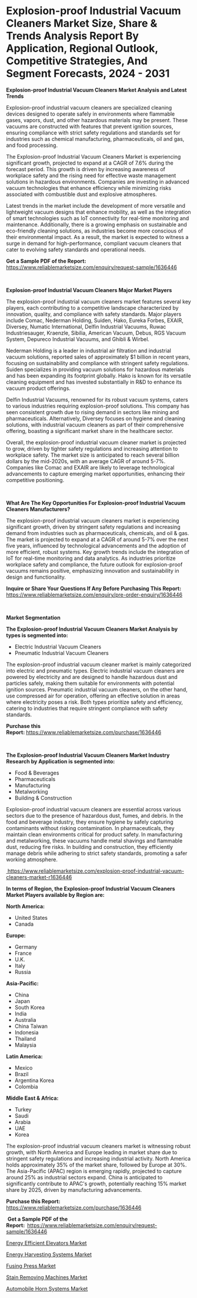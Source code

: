 <p><h1>Explosion-proof Industrial Vacuum Cleaners Market Size, Share & Trends Analysis Report By Application, Regional Outlook, Competitive Strategies, And Segment Forecasts, 2024 - 2031</h1></p><p><strong>Explosion-proof Industrial Vacuum Cleaners Market Analysis and Latest Trends</strong></p>
<p><p>Explosion-proof industrial vacuum cleaners are specialized cleaning devices designed to operate safely in environments where flammable gases, vapors, dust, and other hazardous materials may be present. These vacuums are constructed with features that prevent ignition sources, ensuring compliance with strict safety regulations and standards set for industries such as chemical manufacturing, pharmaceuticals, oil and gas, and food processing.</p><p>The Explosion-proof Industrial Vacuum Cleaners Market is experiencing significant growth, projected to expand at a CAGR of 7.6% during the forecast period. This growth is driven by increasing awareness of workplace safety and the rising need for effective waste management solutions in hazardous environments. Companies are investing in advanced vacuum technologies that enhance efficiency while minimizing risks associated with combustible dust and explosive atmospheres.</p><p>Latest trends in the market include the development of more versatile and lightweight vacuum designs that enhance mobility, as well as the integration of smart technologies such as IoT connectivity for real-time monitoring and maintenance. Additionally, there is a growing emphasis on sustainable and eco-friendly cleaning solutions, as industries become more conscious of their environmental impact. As a result, the market is expected to witness a surge in demand for high-performance, compliant vacuum cleaners that cater to evolving safety standards and operational needs.</p></p>
<p><strong>Get a Sample PDF of the Report:&nbsp;</strong> <a href="https://www.reliablemarketsize.com/enquiry/request-sample/1636446?utm_campaign=1259&utm_medium=2&utm_source=Github&utm_content=ia&utm_term=18102024&utm_id=explosion-proof-industrial-vacuum-cleaners">https://www.reliablemarketsize.com/enquiry/request-sample/1636446</a></p>
<p>&nbsp;</p>
<p><strong>Explosion-proof Industrial Vacuum Cleaners Major Market Players</strong></p>
<p><p>The explosion-proof industrial vacuum cleaners market features several key players, each contributing to a competitive landscape characterized by innovation, quality, and compliance with safety standards. Major players include Comac, Nederman Holding, Suiden, Hako, Eureka Forbes, EXAIR, Diversey, Numatic International, Delfin Industrial Vacuums, Ruwac Industriesauger, Kraenzle, Sibilia, American Vacuum, Debus, RGS Vacuum System, Depureco Industrial Vacuums, and Ghibli & Wirbel.</p><p>Nederman Holding is a leader in industrial air filtration and industrial vacuum solutions, reported sales of approximately $1 billion in recent years, focusing on sustainability and compliance with stringent safety regulations. Suiden specializes in providing vacuum solutions for hazardous materials and has been expanding its footprint globally. Hako is known for its versatile cleaning equipment and has invested substantially in R&D to enhance its vacuum product offerings.</p><p>Delfin Industrial Vacuums, renowned for its robust vacuum systems, caters to various industries requiring explosion-proof solutions. This company has seen consistent growth due to rising demand in sectors like mining and pharmaceuticals. Alternatively, Diversey focuses on hygiene and cleaning solutions, with industrial vacuum cleaners as part of their comprehensive offering, boasting a significant market share in the healthcare sector.</p><p>Overall, the explosion-proof industrial vacuum cleaner market is projected to grow, driven by tighter safety regulations and increasing attention to workplace safety. The market size is anticipated to reach several billion dollars by the mid-2020s, with an average CAGR of around 5-7%. Companies like Comac and EXAIR are likely to leverage technological advancements to capture emerging market opportunities, enhancing their competitive positioning.</p></p>
<p>&nbsp;</p>
<p><strong>What Are The Key Opportunities For Explosion-proof Industrial Vacuum Cleaners Manufacturers?</strong></p>
<p><p>The explosion-proof industrial vacuum cleaners market is experiencing significant growth, driven by stringent safety regulations and increasing demand from industries such as pharmaceuticals, chemicals, and oil & gas. The market is projected to expand at a CAGR of around 5-7% over the next five years, influenced by technological advancements and the adoption of more efficient, robust systems. Key growth trends include the integration of IoT for real-time monitoring and data analytics. As industries prioritize workplace safety and compliance, the future outlook for explosion-proof vacuums remains positive, emphasizing innovation and sustainability in design and functionality.</p></p>
<p><strong>Inquire or Share Your Questions If Any Before Purchasing This Report:</strong> <a href="https://www.reliablemarketsize.com/enquiry/pre-order-enquiry/1636446?utm_campaign=1259&utm_medium=2&utm_source=Github&utm_content=ia&utm_term=18102024&utm_id=explosion-proof-industrial-vacuum-cleaners">https://www.reliablemarketsize.com/enquiry/pre-order-enquiry/1636446</a></p>
<p>&nbsp;</p>
<p><strong>Market Segmentation</strong></p>
<p><strong>The Explosion-proof Industrial Vacuum Cleaners Market Analysis by types is segmented into:</strong></p>
<p><ul><li>Electric Industrial Vacuum Cleaners</li><li>Pneumatic Industrial Vacuum Cleaners</li></ul></p>
<p><p>The explosion-proof industrial vacuum cleaner market is mainly categorized into electric and pneumatic types. Electric industrial vacuum cleaners are powered by electricity and are designed to handle hazardous dust and particles safely, making them suitable for environments with potential ignition sources. Pneumatic industrial vacuum cleaners, on the other hand, use compressed air for operation, offering an effective solution in areas where electricity poses a risk. Both types prioritize safety and efficiency, catering to industries that require stringent compliance with safety standards.</p></p>
<p><strong>Purchase this Report:&nbsp;</strong><a href="https://www.reliablemarketsize.com/purchase/1636446?utm_campaign=1259&utm_medium=2&utm_source=Github&utm_content=ia&utm_term=18102024&utm_id=explosion-proof-industrial-vacuum-cleaners">https://www.reliablemarketsize.com/purchase/1636446</a></p>
<p>&nbsp;</p>
<p><strong>The Explosion-proof Industrial Vacuum Cleaners Market Industry Research by Application is segmented into:</strong></p>
<p><ul><li>Food & Beverages</li><li>Pharmaceuticals</li><li>Manufacturing</li><li>Metalworking</li><li>Building & Construction</li></ul></p>
<p><p>Explosion-proof industrial vacuum cleaners are essential across various sectors due to the presence of hazardous dust, fumes, and debris. In the food and beverage industry, they ensure hygiene by safely capturing contaminants without risking contamination. In pharmaceuticals, they maintain clean environments critical for product safety. In manufacturing and metalworking, these vacuums handle metal shavings and flammable dust, reducing fire risks. In building and construction, they efficiently manage debris while adhering to strict safety standards, promoting a safer working atmosphere.</p></p>
<p><a href="https://www.reliablemarketsize.com/explosion-proof-industrial-vacuum-cleaners-market-r1636446?utm_campaign=1259&utm_medium=2&utm_source=Github&utm_content=ia&utm_term=18102024&utm_id=explosion-proof-industrial-vacuum-cleaners">&nbsp;https://www.reliablemarketsize.com/explosion-proof-industrial-vacuum-cleaners-market-r1636446</a></p>
<p><strong>In terms of Region, the Explosion-proof Industrial Vacuum Cleaners Market Players available by Region are:</strong></p>
<p>
    <p> <strong> North America: </strong>
        <ul>
            <li>United States</li>
            <li>Canada</li>
        </ul>
        </p> 
    <p> <strong> Europe: </strong>
        <ul>
            <li>Germany</li>
            <li>France</li>
            <li>U.K.</li>
            <li>Italy</li>
            <li>Russia</li>
        </ul>
        </p> 
    <p> <strong> Asia-Pacific: </strong>
        <ul>
            <li>China</li>
            <li>Japan</li>
            <li>South Korea</li>
            <li>India</li>
            <li>Australia</li>
            <li>China Taiwan</li>
            <li>Indonesia</li>
            <li>Thailand</li>
            <li>Malaysia</li>
        </ul>
        </p> 
    <p> <strong> Latin America: </strong>
        <ul>
            <li>Mexico</li>
            <li>Brazil</li>
            <li>Argentina Korea</li>
            <li>Colombia</li>
        </ul>
        </p> 
    <p> <strong> Middle East & Africa: </strong>
        <ul>
            <li>Turkey</li>
            <li>Saudi</li>
            <li>Arabia</li>
            <li>UAE</li>
            <li>Korea</li>
        </ul>
    </p>
    </p>
<p><p>The explosion-proof industrial vacuum cleaners market is witnessing robust growth, with North America and Europe leading in market share due to stringent safety regulations and increasing industrial activity. North America holds approximately 35% of the market share, followed by Europe at 30%. The Asia-Pacific (APAC) region is emerging rapidly, projected to capture around 25% as industrial sectors expand. China is anticipated to significantly contribute to APAC's growth, potentially reaching 15% market share by 2025, driven by manufacturing advancements.</p></p>
<p><strong>Purchase this Report: </strong><a href="https://www.reliablemarketsize.com/purchase/1636446?utm_campaign=1259&utm_medium=2&utm_source=Github&utm_content=ia&utm_term=18102024&utm_id=explosion-proof-industrial-vacuum-cleaners">https://www.reliablemarketsize.com/purchase/1636446</a></p>
<p>&nbsp;<strong>Get a Sample PDF of the Report:&nbsp;&nbsp;</strong><a href="https://www.reliablemarketsize.com/enquiry/request-sample/1636446?utm_campaign=1259&utm_medium=2&utm_source=Github&utm_content=ia&utm_term=18102024&utm_id=explosion-proof-industrial-vacuum-cleaners">https://www.reliablemarketsize.com/enquiry/request-sample/1636446</a></p>
<p><strong></strong></p>
<p><p><a href="https://www.linkedin.com/pulse/energy-efficient-elevators-market-industry-landscape-growth-trajectories-y1r6f?utm_campaign=1259&utm_medium=2&utm_source=Github&utm_content=ia&utm_term=18102024&utm_id=explosion-proof-industrial-vacuum-cleaners">Energy Efficient Elevators Market</a></p><p><a href="https://www.linkedin.com/pulse/energy-harvesting-systems-market-report-product-type-end-pywyf?utm_campaign=1259&utm_medium=2&utm_source=Github&utm_content=ia&utm_term=18102024&utm_id=explosion-proof-industrial-vacuum-cleaners">Energy Harvesting Systems Market</a></p><p><a href="https://issuu.com/reportprime-2/docs/fusing-press-market-size-2030.pptx_538495577a3553?utm_campaign=1259&utm_medium=2&utm_source=Github&utm_content=ia&utm_term=18102024&utm_id=explosion-proof-industrial-vacuum-cleaners">Fusing Press Market</a></p><p><a href="https://issuu.com/reportprime-2/docs/stain-removing-machines-market-size_c4c90c52ec140a?utm_campaign=1259&utm_medium=2&utm_source=Github&utm_content=ia&utm_term=18102024&utm_id=explosion-proof-industrial-vacuum-cleaners">Stain Removing Machines Market</a></p><p><a href="https://github.com/mabutironaldo/Market-Research-Report-List-6/blob/main/automobile-horn-systems-market.md?utm_campaign=1259&utm_medium=2&utm_source=Github&utm_content=ia&utm_term=18102024&utm_id=explosion-proof-industrial-vacuum-cleaners">Automobile Horn Systems Market</a></p></p>